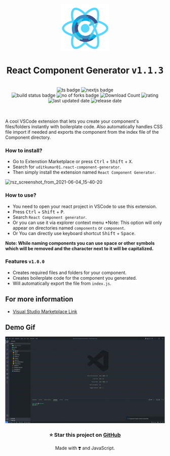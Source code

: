 <div align="center">
    <img src="https://raw.githubusercontent.com/uditkumar01/ReactComponentGeneratorExtension/main/assets/logo.png" alt="logo" width="150" />
    <h1>React Component Generator <kbd>v1.1.3</kbd></h1>
</div>

<br />

<div align="center">
 <img src="https://img.shields.io/badge/typescript-%23007ACC.svg?style=for-the-badge&logo=typescript&logoColor=white" alt="ts badge" />
 <img src="https://img.shields.io/badge/VSCODE%20Extension%20API-5C2D91.svg?style=for-the-badge&logo=visual-studio-code&logoColor=white" alt="nextjs badge" />
 <br />
 <!-- <img src="https://img.shields.io/github/repo-size/uditkumar01/ReactComponentGeneratorExtension?style=for-the-badge&color=blueviolet" alt="repo size badge" /> -->
 <img src="https://img.shields.io/github/stars/uditkumar01/ReactComponentGeneratorExtension?style=for-the-badge&color=silver" alt="build status badge" />
 <img src="https://img.shields.io/github/forks/uditkumar01/ReactComponentGeneratorExtension?style=for-the-badge" alt="no of forks badge" />
 <!-- <img alt="View Count" src="https://shields-io-visitor-counter.herokuapp.com/badge?page=uditkumar01/ReactComponentGeneratorExtension&style=for-the-badge&label=Hits" /> -->
  <img alt="Download Count" src="https://img.shields.io/visual-studio-marketplace/d/uditkumar01.react-component-generator?style=for-the-badge&color=gold" />
  <img alt="rating" src="https://img.shields.io/visual-studio-marketplace/stars/uditkumar01.react-component-generator?style=for-the-badge" />
  <br />
   <img alt="last updated date" src="https://img.shields.io/visual-studio-marketplace/last-updated/uditkumar01.react-component-generator?style=for-the-badge" />
   <img alt="release date" src="https://img.shields.io/visual-studio-marketplace/release-date/uditkumar01.react-component-generator?style=for-the-badge" />
 <!-- <img alt="Hits" src="https://hits.sh/github-cool-covers.vercel.app.svg?style=for-the-badge&color=0fa5c3&labelColor=48484e&label=Website+Hits"/> -->
 </div>

 <br />
 <br />


A cool VSCode extension that lets you create your component's files/folders instantly with boilerplate code. Also automatically handles CSS file import if needed and exports the component from the index file of the Component directory.

### How to install?

- Go to Extenstion Marketplace or press <kbd>Ctrl</kbd> +  <kbd>Shift</kbd> +  <kbd>X</kbd>.
- Search for `uditkumar01.react-component-generator`.
- Then simply install the extension named `React Component Generator`.

![rsz_screenshot_from_2021-06-04_15-40-20](https://user-images.githubusercontent.com/55291327/120786441-d7487080-c54b-11eb-91fb-43564efb8f4f.png)

### How to use?

- You need to open your react project in VSCode to use this extension.
- Press <kbd>Ctrl</kbd> + <kbd>Shift</kbd> + <kbd>P</kbd>.
- Search `React Component generator`.
- Or you can use it via explorer context menu *Note: This option will only appear on directories named `components` or `component`.
- Or You can directly use keyboard shortcut <kbd>Shift</kbd> + <kbd>Space</kbd>.

**Note: While naming components you can use space or other symbols which will be removed and the character next to it will be capitalized.**

### Features `v1.0.0`

- Creates required files and folders for your component.
- Creates boilerplate code for the component you generated.
- Will automatically export the file from `index.js`.


## For more information

* [Visual Studio Marketplace Link](https://marketplace.visualstudio.com/items?itemName=uditkumar01.react-component-generator)

## Demo Gif

![demo_gif](https://raw.githubusercontent.com/uditkumar01/ReactComponentGeneratorExtension/main/assets/demo.gif)


<h3 align="center">⭐ Star this project on <a href="https://github.com/uditkumar01/ReactComponentGeneratorExtension">GitHub</a></h3>

<p align="center">Made with ❣️ and JavaScript.</p>
